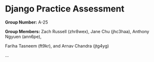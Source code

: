 # Django Practice Assessment

__Group Number:__ A-25

__Group Members:__ Zach Russell (zhr8wex), Jane Chu (jhc3haa), Anthony Ngyuen (ann6pe), 

Fariha Tasneem (ft9kr), and Arnav Chandra (jtg4yg)

...

